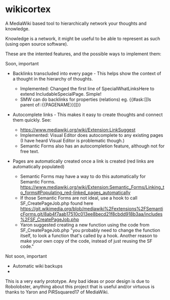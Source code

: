 wikicortex
==========

A MediaWiki based tool to hierarchically network your thoughts and knowledge. 

Knowledge is a network, it might be useful to be able to represent as such (using open source software).


These are the intented features, and the possible ways to implement them:

Soon, important
  - Backlinks transcluded into every page - This helps show the context of a thought in the hierarchy of thoughts.
      * Implemented: Changed the first line of SpecialWhatLinksHere to extend IncludableSpecialPage. Simple!
      * SMW can do backlinks for properties (relations) eg. {{#ask:[[Is parent of::{{PAGENAME}}]]}}
  - Autocomplete links - This makes it easy to create thoughts and connect them quickly.
    See:
      * https://www.mediawiki.org/wiki/Extension:LinkSuggest
      * Implemented: Visual Editor does autocomplete to any existing pages (I have heard Visual Editor is problematic though.)
      * Semantic Forms also has an autocompletion feature, although not for free text.
      
  - Pages are automatically created once a link is created (red links are automatically populated)
      * Semantic Forms may have a way to do this automatically for Semantic Forms. https://www.mediawiki.org/wiki/Extension:Semantic_Forms/Linking_to_forms#Populating_red-linked_pages_automatically
      * If those Semantic Forms are not ideal, use a hook to call SF_CreatePageJob.php found here https://git.wikimedia.org/blob/mediawiki%2Fextensions%2FSemanticForms.git/8ab4f7aab17510c013ee8becd21f8cbdd918b3aa/includes%2FSF_CreatePageJob.php
      * Yaron suggested creating a new function using the code from SF_CreatePageJob.php "you probably need to change the function itself, to look a function that's called by a hook. Another reason to make your own copy of the code, instead of just reusing the SF code."

Not soon, important
  - Automatic wiki backups
  - 

This is a very early prototype. Any bad ideas or poor design is due to Robolobster, anything about this project that is useful and/or virtuous is thanks to Yaron and PiRSsquared17 of MediaWiki.
